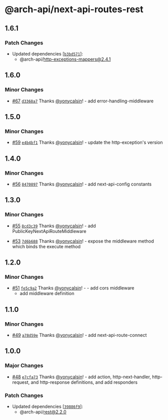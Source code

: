 # @arch-api/next-api-routes-rest

## 1.6.1

### Patch Changes

- Updated dependencies [[`b3bd571`](https://github.com/yonycalsin/arch-api/commit/b3bd571efafd753a43ca1e5d72eb6562708f67e5)]:
  - @arch-api/http-exceptions-mappers@2.4.1

## 1.6.0

### Minor Changes

- [#67](https://github.com/yonycalsin/arch-api/pull/67) [`d3368a7`](https://github.com/yonycalsin/arch-api/commit/d3368a7be538c8947d4362588ebd7e5ceedd9144) Thanks [@yonycalsin](https://github.com/yonycalsin)! - add error-handling-middleware

## 1.5.0

### Minor Changes

- [#59](https://github.com/yonycalsin/arch-api/pull/59) [`e4b4bf1`](https://github.com/yonycalsin/arch-api/commit/e4b4bf1e498e169ee8f7333e2de1eebb661b5dec) Thanks [@yonycalsin](https://github.com/yonycalsin)! - update the http-exception's version

## 1.4.0

### Minor Changes

- [#56](https://github.com/yonycalsin/arch-api/pull/56) [`8470897`](https://github.com/yonycalsin/arch-api/commit/847089734d6f1617947436480c50eb2d3eb73c6f) Thanks [@yonycalsin](https://github.com/yonycalsin)! - add next-api-config constants

## 1.3.0

### Minor Changes

- [#55](https://github.com/yonycalsin/arch-api/pull/55) [`8cd3c39`](https://github.com/yonycalsin/arch-api/commit/8cd3c391c6c34e6893469b4258f80cf466c97c65) Thanks [@yonycalsin](https://github.com/yonycalsin)! - add PublicKeyNextApiRouteMiddleware

- [#53](https://github.com/yonycalsin/arch-api/pull/53) [`7d6b688`](https://github.com/yonycalsin/arch-api/commit/7d6b6884c331d3b43701e54379246027712db8a4) Thanks [@yonycalsin](https://github.com/yonycalsin)! - expose the middleware method which binds the execute method

## 1.2.0

### Minor Changes

- [#51](https://github.com/yonycalsin/arch-api/pull/51) [`fe5c9a2`](https://github.com/yonycalsin/arch-api/commit/fe5c9a2c2902624813e23dfb59edc136de3b80c2) Thanks [@yonycalsin](https://github.com/yonycalsin)! - - add cors middleware
  - add middleware definition

## 1.1.0

### Minor Changes

- [#49](https://github.com/yonycalsin/arch-api/pull/49) [`a78d59e`](https://github.com/yonycalsin/arch-api/commit/a78d59e87ca871e5a0030b78568fe590a19781f1) Thanks [@yonycalsin](https://github.com/yonycalsin)! - add next-api-route-connect

## 1.0.0

### Major Changes

- [#48](https://github.com/yonycalsin/arch-api/pull/48) [`e7cfa73`](https://github.com/yonycalsin/arch-api/commit/e7cfa73a625b28b05b0e8a3ed3356c7c23ea373e) Thanks [@yonycalsin](https://github.com/yonycalsin)! - add action, http-next-handler, http-request, and http-response definitions, and add responders

### Patch Changes

- Updated dependencies [[`39886f9`](https://github.com/yonycalsin/arch-api/commit/39886f9777e3f7c4f5608b92fef5e5d30bc48901)]:
  - @arch-api/rest@2.2.0
